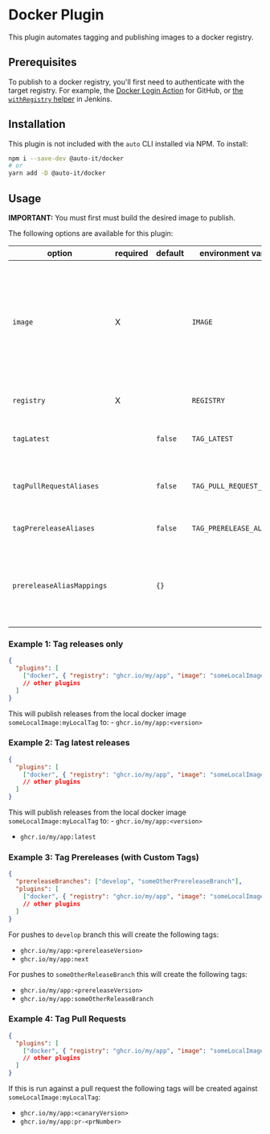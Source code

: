 # Docker Plugin

This plugin automates tagging and publishing images to a docker registry.

## Prerequisites

To publish to a docker registry, you'll first need to authenticate with the target registry. For example, the [Docker Login Action](https://github.com/docker/login-action) for GitHub, or [the `withRegistry` helper](https://www.jenkins.io/doc/book/pipeline/docker/#custom-registry) in Jenkins.

## Installation

This plugin is not included with the `auto` CLI installed via NPM. To install:

```bash
npm i --save-dev @auto-it/docker
# or
yarn add -D @auto-it/docker
```

## Usage

**IMPORTANT:** You must first must build the desired image to publish.

The following options are available for this plugin:

|option|required|default|environment variable|description|
|-|-|-|-|-|
| `image` | X | | `IMAGE` | The image ID, digest, or tag of the locally available image to tag and publish (must be built before this plugin is run) |
| `registry` | X | | `REGISTRY` | Docker registry to publish to |
| `tagLatest` | | `false` | `TAG_LATEST` | Tag latest release with `latest` tag |
| `tagPullRequestAliases` | | `false` | `TAG_PULL_REQUEST_ALIASES` | Tag pull requests with `pr-<number>` tag |
| `tagPrereleaseAliases` | | `false` | `TAG_PRERELEASE_ALIASES` | Tag prerelease branches
| `prereleaseAliasMappings` | | `{}` | | Tag prerelease branches with different names (e.g. `{"develop": "next"}`) |

### Example 1: Tag releases only
```json
{
  "plugins": [
    ["docker", { "registry": "ghcr.io/my/app", "image": "someLocalImage:myLocalTag" }]
    // other plugins
  ]
}
```

This will publish releases from the local docker image `someLocalImage:myLocalTag` to: - `ghcr.io/my/app:<version>`

### Example 2: Tag latest releases
```json
{
  "plugins": [
    ["docker", { "registry": "ghcr.io/my/app", "image": "someLocalImage:myLocalTag", "tagLatest": true }]
    // other plugins
  ]
}
```

This will publish releases from the local docker image `someLocalImage:myLocalTag` to: - `ghcr.io/my/app:<version>`
- `ghcr.io/my/app:latest`

### Example 3: Tag Prereleases (with Custom Tags)
```json
{
  "prereleaseBranches": ["develop", "someOtherPrereleaseBranch"],
  "plugins": [
    ["docker", { "registry": "ghcr.io/my/app", "image": "someLocalImage:myLocalTag", "tagPrereleases": true, "prereleaseTagMapping": { "develop": "next" } }]
    // other plugins
  ]
}
```

For pushes to `develop` branch this will create the following tags:
- `ghcr.io/my/app:<prereleaseVersion>`
- `ghcr.io/my/app:next`

For pushes to `someOtherReleaseBranch` this will create the following tags:
- `ghcr.io/my/app:<prereleaseVersion>`
- `ghcr.io/my/app:someOtherReleaseBranch`

### Example 4: Tag Pull Requests
```json
{
  "plugins": [
    ["docker", { "registry": "ghcr.io/my/app", "image": "someLocalImage:myLocalTag", "tagPullRequests": true }]
    // other plugins
  ]
}
```

If this is run against a pull request the following tags will be created against `someLocalImage:myLocalTag`:
- `ghcr.io/my/app:<canaryVersion>`
- `ghcr.io/my/app:pr-<prNumber>`
